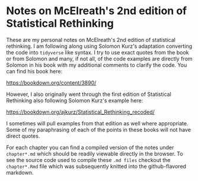 # Notes on McElreath's 2nd edition of Statistical Rethinking

These are my personal notes on McElreath's 2nd edition of statistical rethinking.
I am following along using Solomon Kurz's adaptation converting the code into
`tidyverse` like syntax. I try to use exact quotes from the book or from Solomon
and many, if not all, of the code examples are directly from Solomon in his book
with my additional comments to clarify the code. You can find his book here:

https://bookdown.org/content/3890/

However, I also originally went through the first edition of Statistical
Rethinking also following Solomon Kurz's example here:

https://bookdown.org/ajkurz/Statistical_Rethinking_recoded/

I sometimes will pull examples from that edition as well where appropriate. 
Some of my paraphrasing of each of the points in these books will not have 
direct quotes.

For each chapter you can find a compiled version of the notes under
`chapter*.md` which should be readily viewable directly in the
browser. To see the source code used to compile these `.md files`
checkout the `chapter*.Rmd` file which was subsequently knitted into
the github-flavored markdown.
